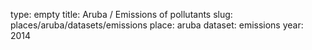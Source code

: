 type: empty
title: Aruba / Emissions of pollutants
slug: places/aruba/datasets/emissions
place: aruba
dataset: emissions
year: 2014
